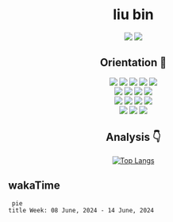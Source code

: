 <div align=center>

# liu bin

![](https://komarev.com/ghpvc/?username=liubin95)
![](https://img.shields.io/static/v1?label=outlook&message=liu_bin4835@outlook.com&color=33333&logo=microsoftoutlook)

## Orientation 🎯

![](https://img.shields.io/badge/java-333333?logo=java)
![](https://img.shields.io/badge/spring-333333?logo=spring)
![](https://img.shields.io/badge/springboot-333333?logo=springboot)
![](https://img.shields.io/badge/docker-333333?logo=docker)
![](https://img.shields.io/badge/linux-333333?logo=linux)
<br>
![](https://img.shields.io/badge/mysql-333333?logo=mysql)
![](https://img.shields.io/badge/apachemaven-333333?logo=apachemaven)
![](https://img.shields.io/badge/vue-333333?logo=vuedotjs)
![](https://img.shields.io/badge/redis-333333?logo=redis)
<br>
![](https://img.shields.io/badge/kafka-333333?logo=apachekafka)
![](https://img.shields.io/badge/mongo-333333?logo=mongodb)
![](https://img.shields.io/badge/hive-333333?logo=apachehive)
![](https://img.shields.io/badge/spark-333333?logo=apachespark)
<br>
![](https://img.shields.io/badge/cassandra-333333?logo=apachecassandra)
![](https://img.shields.io/badge/Neo4j-333333?logo=Neo4j)
![](https://img.shields.io/badge/elasticsearch-333333?logo=elasticsearch)

## Analysis 👇

[![Top Langs](https://github-readme-stats.vercel.app/api/top-langs/?username=liubin95&hide=javascript)](https://github.com/anuraghazra/github-readme-stats)
</div>

## wakaTime
<!--START_SECTION:waka-->
```mermaid
 pie
title Week: 08 June, 2024 - 14 June, 2024

```
<!--END_SECTION:waka-->
